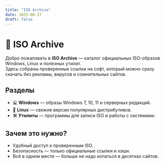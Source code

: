 ```yaml
---
title: "ISO Archive"
date: 2025-08-27
draft: false
---
```


# 📂 ISO Archive

Добро пожаловать в **ISO Archive** — каталог официальных ISO-образов Windows, Linux и полезных утилит.  
Здесь собраны проверенные ссылки на софт, который можно сразу скачать без рекламы, вирусов и сомнительных сайтов.

## Разделы
- 💻 **Windows** — образы Windows 7, 10, 11 и серверных редакций.  
- 🐧 **Linux** — свежие версии популярных дистрибутивов.  
- 🛠 **Утилиты** — программы для записи ISO и работы с системами.  

## Зачем это нужно?
- Удобный доступ к проверенным ISO.  
- Безопасность — только официальные ссылки и хэши.  
- Всё в одном месте — больше не надо копаться в десятках сайтов.  


